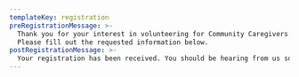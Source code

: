 ```yaml
---
templateKey: registration
preRegistrationMessage: >-
  Thank you for your interest in volunteering for Community Caregivers. 
  Please fill out the requested information below.
postRegistrationMessage: >-
  Your registration has been received. You should be hearing from us soon.
---
```

